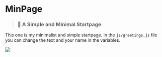# MinPage
> ### 🚀  A Simple and Minimal Startpage

This one is my minimalist and simple startpage. In the `js/greetings.js` file you can change the text and your name in the variables.

![](https://github.com/MiguelRAvila/SimplerentFox/blob/master/resources/ss.gif)
